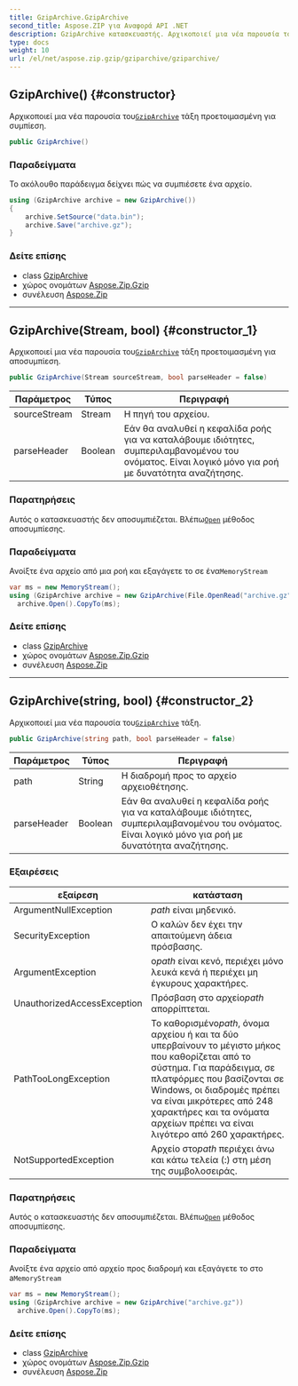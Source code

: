 ```yaml
---
title: GzipArchive.GzipArchive
second_title: Aspose.ZIP για Αναφορά API .NET
description: GzipArchive κατασκευαστής. Αρχικοποιεί μια νέα παρουσία τουGzipArchive τάξη προετοιμασμένη για συμπίεση.
type: docs
weight: 10
url: /el/net/aspose.zip.gzip/gziparchive/gziparchive/
---
```

## GzipArchive() {#constructor}

Αρχικοποιεί μια νέα παρουσία του[`GzipArchive`](../) τάξη προετοιμασμένη για συμπίεση.

```csharp
public GzipArchive()
```

### Παραδείγματα

Το ακόλουθο παράδειγμα δείχνει πώς να συμπιέσετε ένα αρχείο.

```csharp
using (GzipArchive archive = new GzipArchive()) 
{
    archive.SetSource("data.bin");
    archive.Save("archive.gz");
}
```

### Δείτε επίσης

* class [GzipArchive](../)
* χώρος ονομάτων [Aspose.Zip.Gzip](../../gziparchive/)
* συνέλευση [Aspose.Zip](../../../)

---

## GzipArchive(Stream, bool) {#constructor_1}

Αρχικοποιεί μια νέα παρουσία του[`GzipArchive`](../) τάξη προετοιμασμένη για αποσυμπίεση.

```csharp
public GzipArchive(Stream sourceStream, bool parseHeader = false)
```

| Παράμετρος | Τύπος | Περιγραφή |
| --- | --- | --- |
| sourceStream | Stream | Η πηγή του αρχείου. |
| parseHeader | Boolean | Εάν θα αναλυθεί η κεφαλίδα ροής για να καταλάβουμε ιδιότητες, συμπεριλαμβανομένου του ονόματος. Είναι λογικό μόνο για ροή με δυνατότητα αναζήτησης. |

### Παρατηρήσεις

Αυτός ο κατασκευαστής δεν αποσυμπιέζεται. Βλέπω[`Open`](../open/) μέθοδος αποσυμπίεσης.

### Παραδείγματα

Ανοίξτε ένα αρχείο από μια ροή και εξαγάγετε το σε ένα`MemoryStream`

```csharp
var ms = new MemoryStream();
using (GzipArchive archive = new GzipArchive(File.OpenRead("archive.gz")))
  archive.Open().CopyTo(ms);
```

### Δείτε επίσης

* class [GzipArchive](../)
* χώρος ονομάτων [Aspose.Zip.Gzip](../../gziparchive/)
* συνέλευση [Aspose.Zip](../../../)

---

## GzipArchive(string, bool) {#constructor_2}

Αρχικοποιεί μια νέα παρουσία του[`GzipArchive`](../) τάξη.

```csharp
public GzipArchive(string path, bool parseHeader = false)
```

| Παράμετρος | Τύπος | Περιγραφή |
| --- | --- | --- |
| path | String | Η διαδρομή προς το αρχείο αρχειοθέτησης. |
| parseHeader | Boolean | Εάν θα αναλυθεί η κεφαλίδα ροής για να καταλάβουμε ιδιότητες, συμπεριλαμβανομένου του ονόματος. Είναι λογικό μόνο για ροή με δυνατότητα αναζήτησης. |

### Εξαιρέσεις

| εξαίρεση | κατάσταση |
| --- | --- |
| ArgumentNullException | *path* είναι μηδενικό. |
| SecurityException | Ο καλών δεν έχει την απαιτούμενη άδεια πρόσβασης. |
| ArgumentException | ο*path* είναι κενό, περιέχει μόνο λευκά κενά ή περιέχει μη έγκυρους χαρακτήρες. |
| UnauthorizedAccessException | Πρόσβαση στο αρχείο*path* απορρίπτεται. |
| PathTooLongException | Το καθορισμένο*path*, όνομα αρχείου ή και τα δύο υπερβαίνουν το μέγιστο μήκος που καθορίζεται από το σύστημα. Για παράδειγμα, σε πλατφόρμες που βασίζονται σε Windows, οι διαδρομές πρέπει να είναι μικρότερες από 248 χαρακτήρες και τα ονόματα αρχείων πρέπει να είναι λιγότερο από 260 χαρακτήρες. |
| NotSupportedException | Αρχείο στο*path* περιέχει άνω και κάτω τελεία (:) στη μέση της συμβολοσειράς. |

### Παρατηρήσεις

Αυτός ο κατασκευαστής δεν αποσυμπιέζεται. Βλέπω[`Open`](../open/) μέθοδος αποσυμπίεσης.

### Παραδείγματα

Ανοίξτε ένα αρχείο από αρχείο προς διαδρομή και εξαγάγετε το στο a`MemoryStream`

```csharp
var ms = new MemoryStream();
using (GzipArchive archive = new GzipArchive("archive.gz"))
  archive.Open().CopyTo(ms);
```

### Δείτε επίσης

* class [GzipArchive](../)
* χώρος ονομάτων [Aspose.Zip.Gzip](../../gziparchive/)
* συνέλευση [Aspose.Zip](../../../)


